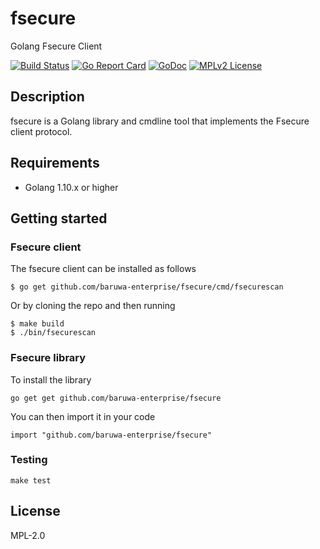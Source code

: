 # fsecure

Golang Fsecure Client

[![Build Status](https://travis-ci.org/baruwa-enterprise/fsecure.svg?branch=master)](https://travis-ci.org/baruwa-enterprise/fsecure)
[![Go Report Card](https://goreportcard.com/badge/github.com/baruwa-enterprise/fsecure)](https://goreportcard.com/report/github.com/baruwa-enterprise/fsecure)
[![GoDoc](https://godoc.org/github.com/baruwa-enterprise/fsecure?status.svg)](https://godoc.org/github.com/baruwa-enterprise/fsecure)
[![MPLv2 License](https://img.shields.io/badge/license-MPLv2-blue.svg?style=flat-square)](https://www.mozilla.org/MPL/2.0/)

## Description

fsecure is a Golang library and cmdline tool that implements the
Fsecure client protocol.

## Requirements

* Golang 1.10.x or higher

## Getting started

### Fsecure client

The fsecure client can be installed as follows

```console
$ go get github.com/baruwa-enterprise/fsecure/cmd/fsecurescan
```

Or by cloning the repo and then running

```console
$ make build
$ ./bin/fsecurescan
```

### Fsecure library

To install the library

```console
go get get github.com/baruwa-enterprise/fsecure
```

You can then import it in your code

```golang
import "github.com/baruwa-enterprise/fsecure"
```

### Testing

``make test``

## License

MPL-2.0
